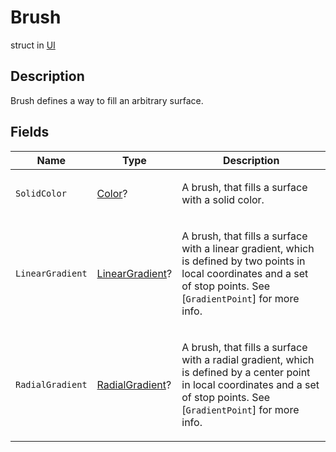 # Brush
struct in [UI](../UI.md)

## Description
<p>Brush defines a way to fill an arbitrary surface.</p>

## Fields
| Name | Type | Description |
|---|---|---|
| `SolidColor` | [Color](../UI/Color.md)? | <p>A brush, that fills a surface with a solid color.</p> |
| `LinearGradient` | [LinearGradient](../UI/LinearGradient.md)? | <p>A brush, that fills a surface with a linear gradient, which is defined by two points in local coordinates and a set of stop points. See [<code>GradientPoint</code>] for more info.</p> |
| `RadialGradient` | [RadialGradient](../UI/RadialGradient.md)? | <p>A brush, that fills a surface with a radial gradient, which is defined by a center point in local coordinates and a set of stop points. See [<code>GradientPoint</code>] for more info.</p> |
